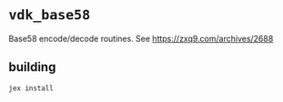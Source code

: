 # `vdk_base58`

Base58 encode/decode routines. See <https://zxq9.com/archives/2688>

## building

```
jex install
```
